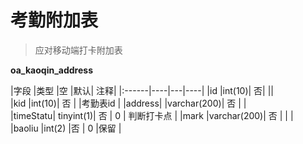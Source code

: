 # 考勤附加表

> 应对移动端打卡附加表

**oa_kaoqin_address**

|字段	|类型	|空	|默认|	注释|
|:------|----|---|----|
|id	|int(10)|	否| || 	 	 
|kid	|int(10)|	否 |	 	|考勤表id |
|address|	|varchar(200)|	否 |	 |	 
|timeStatu|	tinyint(1)|	否 |	0 |	判断打卡点 |
|mark	|varchar(200)|	否 |	| | 	 
|baoliu	|int(2)	|否 |	0 	|保留 |
